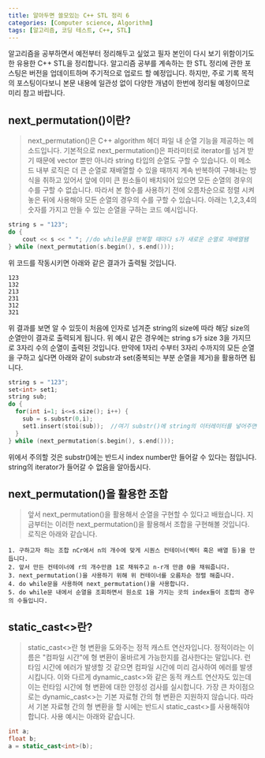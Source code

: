 ```yaml
---
title: 알아두면 쓸모있는 C++ STL 정리 6
categories: [Computer science, Algorithm]
tags: [알고리즘, 코딩 테스트, C++, STL]
---
```


알고리즘을 공부하면서 예전부터 정리해두고 싶었고 필자 본인이 다시 보기 위함이기도 한 유용한 C++ STL을 정리합니다.
알고리즘 공부를 계속하는 한 STL 정리에 관한 포스팅은 버전을 업데이트하며 주기적으로 업로드 할 예정입니다. 하지만, 주로 기록 목적의 포스팅이다보니 본문 내용에 일관성 없이 다양한 개념이 한번에 정리될 예정이므로 미리 참고 바랍니다.

## next_permutation()이란?
> next_permutation()은 C++ algorithm 헤더 파일 내 순열 기능을 제공하는 메소드입니다. 기본적으로 next_permutation()은 파라미터로 iterator를 넘겨 받기 때문에 vector 뿐만 아니라 string 타입의 순열도 구할 수 있습니다. 이 메소드 내부 로직은 더 큰 순열로 재배열할 수 있을 때까지 계속 반복하여 구해내는 방식을 취하고 있어서 앞에 이미 큰 원소들이 배치되어 있으면 모든 순열의 경우의 수를 구할 수 없습니다. 따라서 본 함수를 사용하기 전에 오름차순으로 정렬 시켜놓은 뒤에 사용해야 모든 순열의 경우의 수를 구할 수 있습니다. 아래는 1,2,3,4의 숫자를 가지고 만들 수 있는 순열을 구하는 코드 예시입니다.  
  
```cpp
string s = "123";
do {
	cout << s << " "; //do while문을 반복할 때마다 s가 새로운 순열로 재배열됌
} while (next_permutation(s.begin(), s.end()));
```
위 코드를 작동시키면 아래와 같은 결과가 출력될 것입니다.  
  
```
123
132
213
231
312
321
```
위 결과를 보면 알 수 있듯이 처음에 인자로 넘겨준 string의 size에 따라 해당 size의 순열만이 결과로 출력되게 됩니다. 위 예시 같은 경우에는 string s가 size 3을 가지므로 3자리 수의 순열이 출력된 것입니다. 만약에 1자리 수부터 3자리 수까지의 모든 순열을 구하고 싶다면 아래와 같이 substr과 set(중복되는 부분 순열을 제거)을 활용하면 됩니다.  

```cpp
string s = "123";
set<int> set1;
string sub;
do {
  for(int i=1; i<=s.size(); i++) {
    sub = s.substr(0,i);
    set1.insert(stoi(sub));  //여기 substr()에 string의 이터레이터를 넣어주면 에러가 발생한다. 반드시 인덱스 번호를 넘겨줄 것
  }
} while (next_permutation(s.begin(), s.end()));
```
위에서 주의할 것은 substr()에는 반드시 index number만 들어갈 수 있다는 점입니다. string의 iterator가 들어갈 수 없음을 알아둡시다.

## next_permutation()을 활용한 조합
> 앞서 next_permutation()을 활용해서 순열을 구현할 수 있다고 배웠습니다. 지금부터는 이러한 next_permutation()을 활용해서 조합을 구현해볼 것입니다. 로직은 아래와 같습니다.
```
1. 구하고자 하는 조합 nCr에서 n의 개수에 맞게 시퀀스 컨테이너(벡터 혹은 배열 등)을 만듭니다.
2. 앞서 만든 컨테이너에 r의 개수만큼 1로 채워주고 n-r개 만큼 0을 채워줍니다.
3. next_permutation()을 사용하기 위해 위 컨테이너를 오름차순 정렬 해줍니다.
4. do while문을 사용하여 next_permutation()을 사용합니다.
5. do while문 내에서 순열을 조회하면서 원소로 1을 가지는 곳의 index들이 조합의 경우의 수들입니다. 
```

## static_cast<>란?
> static_cast<>란 형 변환을 도와주는 정적 캐스트 연산자입니다. 정적이라는 이름은 "컴파일 시간"에 형 변환이 올바르게 가능한지를 검사한다는 말입니다. 런타임 시간에 에러가 발생할 것 같으면 컴파일 시간에 미리 검사하여 에러를 발생시킵니다. 이와 다르게 dynamic_cast<>와 같은 동적 캐스트 연산자도 있는데 이는 런타임 시간에 형 변환에 대한 안정성 검사를 실시합니다. 가장 큰 차이점으로는 dynamic_cast<>는 기본 자료형 간의 형 변환은 지원하지 않습니다. 따라서 기본 자료형 간의 형 변환을 할 시에는 반드시 static_cast<>를 사용해줘야 합니다. 사용 예시는 아래와 같습니다.
```cpp
int a;
float b;
a = static_cast<int>(b);
```